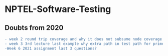 # NPTEL-Software-Testing

## Doubts from 2020

```diff  
- week 2 round trip coverage and why it does not subsume node coverage  
- week 3 3rd lecture last example why extra path in test path for prime path coverage  
-Week 6 2021 assignment last 3 questions?  
```  
  
  

